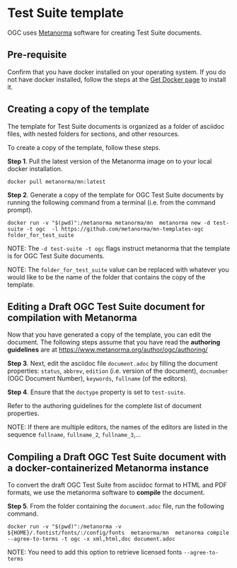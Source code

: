 # Test Suite template

OGC uses [Metanorma](https://www.metanorma.org) software for creating Test Suite documents.

## Pre-requisite

Confirm that you have docker installed on your operating system. If you do not have docker installed, follow the steps at the [Get Docker page](https://docs.docker.com/get-docker/) to install it.

## Creating a copy of the template

The template for Test Suite documents is organized as a folder of asciidoc files, with nested folders for sections, and other resources.

To create a copy of the template, follow these steps.

**Step 1**. Pull the latest version of the Metanorma image on to your local docker installation.

`docker pull metanorma/mn:latest`

**Step 2**.  Generate a copy of the template for OGC Test Suite documents by running the following command from a terminal (i.e. from the command prompt).

`docker run -v "$(pwd)":/metanorma metanorma/mn  metanorma new -d test-suite -t ogc  -l https://github.com/metanorma/mn-templates-ogc folder_for_test_suite`

NOTE: The `-d test-suite -t ogc` flags instruct metanorma that the template is for OGC Test Suite documents.

NOTE: The `folder_for_test_suite` value can be replaced with whatever you would like to be the name of the folder that contains the copy of the template.

## Editing a Draft OGC Test Suite document for compilation with Metanorma

Now that you have generated a copy of the template, you can edit the document. The following steps assume that you have read the **authoring guidelines** are at https://www.metanorma.org/author/ogc/authoring/

**Step 3**. Next, edit the asciidoc file `document.adoc` by filling the document properties: `status`, `abbrev`, `edition` (i.e. version of the document), `docnumber` (OGC Document Number), `keywords`, `fullname` (of the editors).

**Step 4**. Ensure that the `doctype` property is set to `test-suite`.

Refer to the authoring guidelines for the complete list of document properties.

NOTE: If there are multiple editors, the names of the editors are listed in the sequence `fullname`, `fullname_2`, `fullname_3`,...

## Compiling a Draft OGC Test Suite document with a docker-containerized Metanorma instance

To convert the draft OGC Test Suite from asciidoc format to HTML and PDF formats, we use the metanorma software to **compile** the document.

**Step 5**. From the folder containing the `document.adoc` file, run the following command.

`docker run -v "$(pwd)":/metanorma -v ${HOME}/.fontist/fonts/:/config/fonts  metanorma/mn  metanorma compile --agree-to-terms -t ogc -x xml,html,doc document.adoc`

NOTE: You need to add this option to retrieve licensed fonts  `--agree-to-terms`
